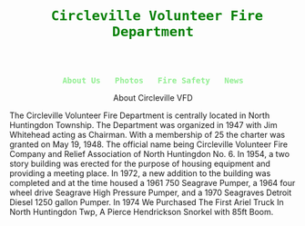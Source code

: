 <!DOCTYPE html>
<center><code style="color: green"> <h1> Circleville Volunteer Fire Department</h1></code></center>

<center><code style="color: lightgreen">
    <h3>About Us   Photos   Fire Safety   News</h3></code></center>
</body>
</html>
<html>
<p>
<center>About Circleville VFD</center>

The Circleville Volunteer Fire Department is centrally located in North Huntingdon Township. The Department was organized in 1947 with Jim Whitehead acting as Chairman. With a membership of 25 the charter was granted on May 19, 1948. The official name being Circleville Volunteer Fire Company and Relief Association of North Huntingdon No. 6. In 1954, a two story building was erected for the purpose of housing equipment and providing a meeting place. In 1972, a new addition to the building was completed and at the time housed a 1961 750 Seagrave Pumper, a 1964 four wheel drive Seagrave High Pressure Pumper, and a 1970 Seagraves Detroit Diesel 1250 gallon Pumper. In 1974 We Purchased The First Ariel Truck In North Huntingdon Twp, A Pierce Hendrickson Snorkel with 85ft Boom.
</p>
</html>
